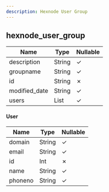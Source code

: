 ```yaml
---
description: Hexnode User Group
---
```

hexnode_user_group
------------------

| **Name**      | **Type**   | **Nullable** |
| ------------- | ---------- | ------------ |
| description   | String     | &check;      |
| groupname     | String     | &check;      |
| id            | String     | &cross;      |
| modified_date | String     | &check;      |
| users         | List<User> | &check;      |

#### User
| **Name** | **Type** | **Nullable** |
| -------- | -------- | ------------ |
| domain   | String   | &check;      |
| email    | String   | &check;      |
| id       | Int      | &cross;      |
| name     | String   | &check;      |
| phoneno  | String   | &check;      |
